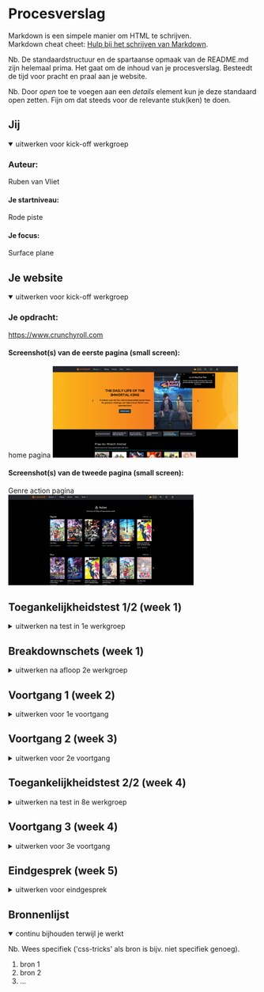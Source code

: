 # Procesverslag
Markdown is een simpele manier om HTML te schrijven.  
Markdown cheat cheet: [Hulp bij het schrijven van Markdown](https://github.com/adam-p/markdown-here/wiki/Markdown-Cheatsheet).

Nb. De standaardstructuur en de spartaanse opmaak van de README.md zijn helemaal prima. Het gaat om de inhoud van je procesverslag. Besteedt de tijd voor pracht en praal aan je website.

Nb. Door *open* toe te voegen aan een *details* element kun je deze standaard open zetten. Fijn om dat steeds voor de relevante stuk(ken) te doen.





## Jij

<details open>
  <summary>uitwerken voor kick-off werkgroep</summary>

  ### Auteur:
 Ruben van Vliet

  #### Je startniveau:
  Rode piste

  #### Je focus:
  Surface plane
 
</details>





## Je website

<details open>
  <summary>uitwerken voor kick-off werkgroep</summary>

  ### Je opdracht:
  https://www.crunchyroll.com

  #### Screenshot(s) van de eerste pagina (small screen): 
home pagina 
  <img src="./readme-images/crunchyroll1.png" width="375px" alt="dit is de homepagina van crunchyroll">

  #### Screenshot(s) van de tweede pagina (small screen):
 Genre action pagina
  <img src="./readme-images/crunchyroll2.png" width="375px" alt="hier vind je allerlei animes van het genre ACTION">
 
</details>



## Toegankelijkheidstest 1/2 (week 1)

<details>
  <summary>uitwerken na test in 1e werkgroep</summary>

  ### Bevindingen
  Lijst met je bevindingen die in de test naar voren kwamen:

  #### Screenreader
  Hier korte omschrijving (met indien nodig afbeeldingen)
  
  Ik heb gemerkt dat tijdens het bezoeken van mijn website de screenreader alles op leest en telkens de naam van de website herhaalt als je de Nederlandse verteller aan hebt staan. Maar als je verder gaat op de pagina kom je erachter dat het the volgorde en opbouw vrij logisch is en dat het makkelijk te volgen is. Het is soms nog wel moeilijk om te achterhalen wat nou precies wel en niet een link is, doordat sommige afbeeldingen ook klikbaar zijn en dit niet duidelijk wordt vertelt door de screen reader. Ik heb ook getest met een Engelse verteller  alleen dan leest de engelse verteller wel alle dingen zoals het woord afbeelding vanuit de code wel in het engels uitgesproken, terwijl dit een Nederlands woord is.
  
  Hier een omschrijving van hoe het opgelost kan worden (met indien nodig afbeeldingen)
  
  Je zou eventueel code ook in het engels schrijven om verwarring te voorkomen.
 
  #### Muis en Toetsenbord 
  Hier korte omschrijving (met indien nodig afbeeldingen)
  Dit doen Crunchyroll erg goed, elke state wordt toegepast bij het doorlopen van de website met muis en toetsenbord. Verder is de volgorde van selecteren heel logisch en kan je makkelijk worden doorverwezen naar de gewensde pagina. 


  #### Motoriek (shocks, elastiekjes)
  Hier korte omschrijving (met indien nodig afbeeldingen)
  Ze hebben op de home pagina een caroussel die automatisch doorscrollt dit kan voor mensen vervelend zijn omdat zij kunnen mis klikken en dan vervolgens hun gewilde show missen en dan moeten wachten of terug klikken. 
  
  Een oplossing hiervoor zou zijn de caroussel stop kunnen zetten doormidddel van een pauze knop.

  #### Visueel (brillen, contrast, kleurenblind, dark/light). 
  Hier korte omschrijving (met indien nodig afbeeldingen)
  De website bied verschillende soorten functies aan voor mensen die kleuren blind zijn en is nogsteeds na volgbaar doordat het kleuren contrast op de websote heel nauwkeurig is gedaan. Je kan goed onderscheid maken tussen alle elementen en dit zal voor kleurenblinden geen belemmeringen veroorzaken.
  
   <img src="./readme-images/kleurenblind.png" width="375px" alt="Je ziet hier hoe crunchyroll eruit ziet met een kleurenblinden filter">
   <img src="./readme-images/contrastverlaging.png" width="375px" alt="Je ziet hier hoe crunchyroll eruit ziet met minder contrast filter">


</details>



## Breakdownschets (week 1)

<details>
  <summary>uitwerken na afloop 2e werkgroep</summary>
  
  <img src="./readme-images/hmtlbreakdown.png" width="375px" alt="Breakdown schets van de html van Crunchyroll">


</details>

</details>





## Voortgang 1 (week 2)

<details>
  <summary>uitwerken voor 1e voortgang</summary>

  ### Stand van zaken
  hier dit ging goed & dit was lastig (neem ook screenshots op van delen van je website en code)


  ### Agenda voor meeting
  samen met je groepje opstellen

  | student 1      | student 2          | student 3    | student 4        |
  | ---            | ---                | ---          | ---              |
  | dit bespreken  | en dit             | en ik dit    | en dan ik dat    |
  | en dat ook nog | dit als er tijd is | nog een punt | dit wil ik zeker |
  | ...            | ...                | ...          | ...              |


  ### Verslag van meeting
  hier na afloop snel de uitkomsten van de meeting vastleggen

  - punt 1
  - punt 2
  - nog een punt
  - ...

</details>





## Voortgang 2 (week 3)

<details>
  <summary>uitwerken voor 2e voortgang</summary>

  ### Stand van zaken
  hier dit ging goed & dit was lastig (neem ook screenshots op van delen van je website en code)


  ### Agenda voor meeting
  samen met je groepje opstellen

  | student 1      | student 2          | student 3    | student 4        |
  | ---            | ---                | ---          | ---              |
  | dit bespreken  | en dit             | en ik dit    | en dan ik dat    |
  | en dat ook nog | dit als er tijd is | nog een punt | dit wil ik zeker |
  | ...            | ...                | ...          | ...              |


  ### Verslag van meeting
  hier na afloop snel de uitkomsten van de meeting vastleggen

  - punt 1
  - punt 2
  - nog een punt
- ...

</details>





## Toegankelijkheidstest 2/2 (week 4)

<details>
  <summary>uitwerken na test in 8e werkgroep</summary>

  ### Bevindingen
  Lijst met je bevindingen die in de test naar voren kwamen (geef ook aan wat er verbeterd is):

  #### Screenreader
  Hier korte omschrijving (met indien nodig afbeeldingen)

  Hier een omschrijving van hoe het opgelost kan worden (met indien nodig afbeeldingen)


  #### Muis en Toetsenbord 
  Hier korte omschrijving (met indien nodig afbeeldingen)

  Hier een omschrijving van hoe het opgelost kan worden (met indien nodig afbeeldingen)


  #### Motoriek (shocks, elastiekjes)
  Hier korte omschrijving (met indien nodig afbeeldingen)

  Hier een omschrijving van hoe het opgelost kan worden (met indien nodig afbeeldingen)


  #### Visueel (brillen, contrast, kleurenblind, dark/light). 
  Hier korte omschrijving (met indien nodig afbeeldingen)

  Hier een omschrijving van hoe het opgelost kan worden (met indien nodig afbeeldingen)

</details>





## Voortgang 3 (week 4)

<details>
  <summary>uitwerken voor 3e voortgang</summary>

  ### Stand van zaken
  hier dit ging goed & dit was lastig (neem ook screenshots op van delen van je website en code)


  ### Agenda voor meeting
  samen met je groepje opstellen

  | student 1      | student 2          | student 3    | student 4        |
  | ---            | ---                | ---          | ---              |
  | dit bespreken  | en dit             | en ik dit    | en dan ik dat    |
  | en dat ook nog | dit als er tijd is | nog een punt | dit wil ik zeker |
  | ...            | ...                | ...          | ...              |


  ### Verslag van meeting
  hier na afloop snel de uitkomsten van de meeting vastleggen

  - punt 1
  - punt 2
  - nog een punt
  - ...

</details>





## Eindgesprek (week 5)

<details>
  <summary>uitwerken voor eindgesprek</summary>

  ### Je uitkomst - karakteristiek screenshots:
  <img src="readme-images/dummy-plaatje.jpg" width="375px" alt="uitomst opdracht 1">


  ### Dit ging goed/Heb ik geleerd: 
  Korte omschrijving met plaatjes

  <img src="readme-images/dummy-plaatje.jpg" width="375px" alt="top">


  ### Dit was lastig/Is niet gelukt:
  Korte omschrijving met plaatjes

  <img src="readme-images/dummy-plaatje.jpg" width="375px" alt="bummer">
</details>





## Bronnenlijst

<details open>
  <summary>continu bijhouden terwijl je werkt</summary>

  Nb. Wees specifiek ('css-tricks' als bron is bijv. niet specifiek genoeg).

  1. bron 1
  2. bron 2
  3. ...

</details>
